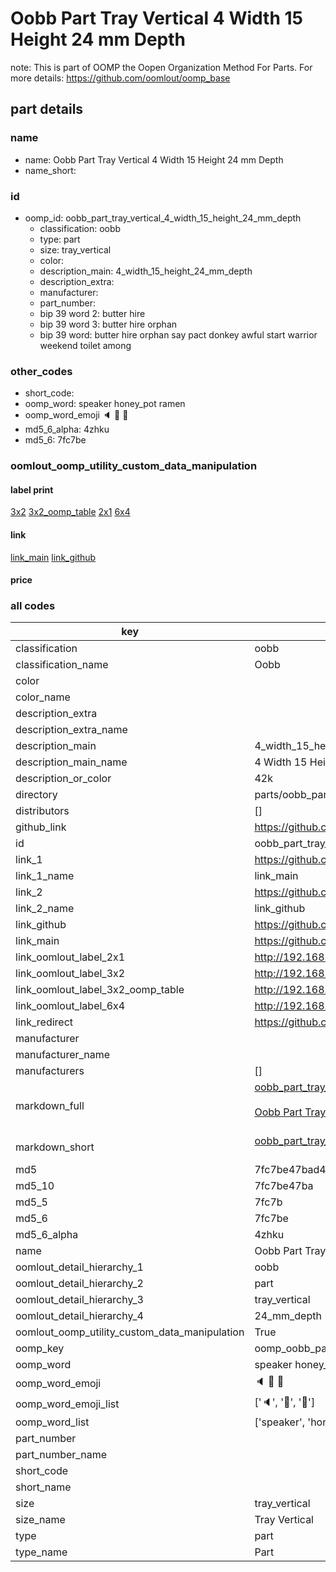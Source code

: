 # Oobb Part Tray Vertical 4 Width 15 Height 24 mm Depth  

note: This is part of OOMP the Oopen Organization Method For Parts. For more details: https://github.com/oomlout/oomp_base

##  part details
  







### name
* name: Oobb Part Tray Vertical 4 Width 15 Height 24 mm Depth
* name_short: 
### id
* oomp_id: oobb_part_tray_vertical_4_width_15_height_24_mm_depth
  * classification: oobb
  * type: part
  * size: tray_vertical
  * color: 
  * description_main: 4_width_15_height_24_mm_depth
  * description_extra: 
  * manufacturer: 
  * part_number: 
  * bip 39 word 2: butter hire
  * bip 39 word 3: butter hire orphan
  * bip 39 word: butter hire orphan say pact donkey awful start warrior weekend toilet among

### other_codes
* short_code: 
* oomp_word: speaker honey_pot ramen
* oomp_word_emoji :speaker: :honey_pot: :ramen:
* md5_6_alpha: 4zhku
* md5_6: 7fc7be






### oomlout_oomp_utility_custom_data_manipulation
#### label print
[3x2](http://192.168.1.245:1112/?label=oomp%204zhku)
[3x2_oomp_table](http://192.168.1.108:1112/?label=oomp%204zhku)
[2x1](http://192.168.1.242:1112/?label=oomp%204zhku)
[6x4](http://192.168.1.55:1112/?label=oomp%204zhku)    

#### link

[link_main](https://github.com/oomlout/oomlout_oomp_version_1_messy/tree/main/parts/oobb_part_tray_vertical_4_width_15_height_24_mm_depth) [link_github](https://github.com/oomlout/oomlout_oomp_version_1_messy/tree/main/parts/oobb_part_tray_vertical_4_width_15_height_24_mm_depth)                             

#### price







### all codes 
| key | value |  
| --- | --- |  
| classification | oobb |  
| classification_name | Oobb |  
| color |  |  
| color_name |  |  
| description_extra |  |  
| description_extra_name |  |  
| description_main | 4_width_15_height_24_mm_depth |  
| description_main_name | 4 Width 15 Height 24 mm Depth |  
| description_or_color | 42k |  
| directory | parts/oobb_part_tray_vertical_4_width_15_height_24_mm_depth |  
| distributors | [] |  
| github_link | https://github.com/oomlout/oomlout_oomp_part_src/tree/main/parts/oobb_part_tray_vertical_4_width_15_height_24_mm_depth |  
| id | oobb_part_tray_vertical_4_width_15_height_24_mm_depth |  
| link_1 | https://github.com/oomlout/oomlout_oomp_version_1_messy/tree/main/parts/oobb_part_tray_vertical_4_width_15_height_24_mm_depth |  
| link_1_name | link_main |  
| link_2 | https://github.com/oomlout/oomlout_oomp_version_1_messy/tree/main/parts/oobb_part_tray_vertical_4_width_15_height_24_mm_depth |  
| link_2_name | link_github |  
| link_github | https://github.com/oomlout/oomlout_oomp_version_1_messy/tree/main/parts/oobb_part_tray_vertical_4_width_15_height_24_mm_depth |  
| link_main | https://github.com/oomlout/oomlout_oomp_version_1_messy/tree/main/parts/oobb_part_tray_vertical_4_width_15_height_24_mm_depth |  
| link_oomlout_label_2x1 | http://192.168.1.242:1112/?label=oomp%204zhku |  
| link_oomlout_label_3x2 | http://192.168.1.245:1112/?label=oomp%204zhku |  
| link_oomlout_label_3x2_oomp_table | http://192.168.1.108:1112/?label=oomp%204zhku |  
| link_oomlout_label_6x4 | http://192.168.1.55:1112/?label=oomp%204zhku |  
| link_redirect | https://github.com/oomlout/oomlout_oomp_version_1_messy/tree/main/parts/oobb_part_tray_vertical_4_width_15_height_24_mm_depth |  
| manufacturer |  |  
| manufacturer_name |  |  
| manufacturers | [] |  
| markdown_full | [oobb_part_tray_vertical_4_width_15_height_24_mm_depth](none)<br>[](none)<br>[Oobb Part Tray Vertical 4 Width 15 Height 24 Mm Depth](none)<br><br> |  
| markdown_short | [oobb_part_tray_vertical_4_width_15_height_24_mm_depth](none)<br><br> |  
| md5 | 7fc7be47bad4a21504cf5bff399b00fa |  
| md5_10 | 7fc7be47ba |  
| md5_5 | 7fc7b |  
| md5_6 | 7fc7be |  
| md5_6_alpha | 4zhku |  
| name | Oobb Part Tray Vertical 4 Width 15 Height 24 mm Depth |  
| oomlout_detail_hierarchy_1 | oobb |  
| oomlout_detail_hierarchy_2 | part |  
| oomlout_detail_hierarchy_3 | tray_vertical |  
| oomlout_detail_hierarchy_4 | 24_mm_depth |  
| oomlout_oomp_utility_custom_data_manipulation | True |  
| oomp_key | oomp_oobb_part_tray_vertical_4_width_15_height_24_mm_depth |  
| oomp_word | speaker honey_pot ramen |  
| oomp_word_emoji | :speaker: :honey_pot: :ramen: |  
| oomp_word_emoji_list | [':speaker:', ':honey_pot:', ':ramen:'] |  
| oomp_word_list | ['speaker', 'honey_pot', 'ramen'] |  
| part_number |  |  
| part_number_name |  |  
| short_code |  |  
| short_name |  |  
| size | tray_vertical |  
| size_name | Tray Vertical |  
| type | part |  
| type_name | Part |  
